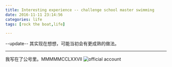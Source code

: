 ```yaml
---
title: Interesting experience -- challenge school master swimming
date: 2016-11-11 23:14:56
categories: life
tags: [rock the boat,life]

---
```


--update--
其实现在想想，可能当初会有更成熟的做法。

---
<!-- more -->

我写在了公号里。MMMMMCCLXXVII
![official account](http://onexs3cnv.bkt.clouddn.com/Screen%20Shot%202017-04-04%20at%2011.30.45%20PM.png)




